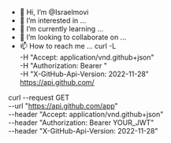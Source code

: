 - 👋 Hi, I’m @Israelmovi
- 👀 I’m interested in ...
- 🌱 I’m currently learning ...
- 💞️ I’m looking to collaborate on ...
- 📫 How to reach me ...
curl -L \
  -H "Accept: application/vnd.github+json" \
  -H "Authorization: Bearer <YOUR-TOKEN>" \
  -H "X-GitHub-Api-Version: 2022-11-28" \
  https://api.github.com/
<!---
Israelmovi/Israelmovi is a ✨ special ✨ repository because its `README.md` (this file) appears on your GitHub profile.
You can click the Preview link to take a look at your changes.
--->
curl --request GET \
--url "https://api.github.com/app" \
--header "Accept: application/vnd.github+json" \
--header "Authorization: Bearer YOUR_JWT" \
--header "X-GitHub-Api-Version: 2022-11-28"

